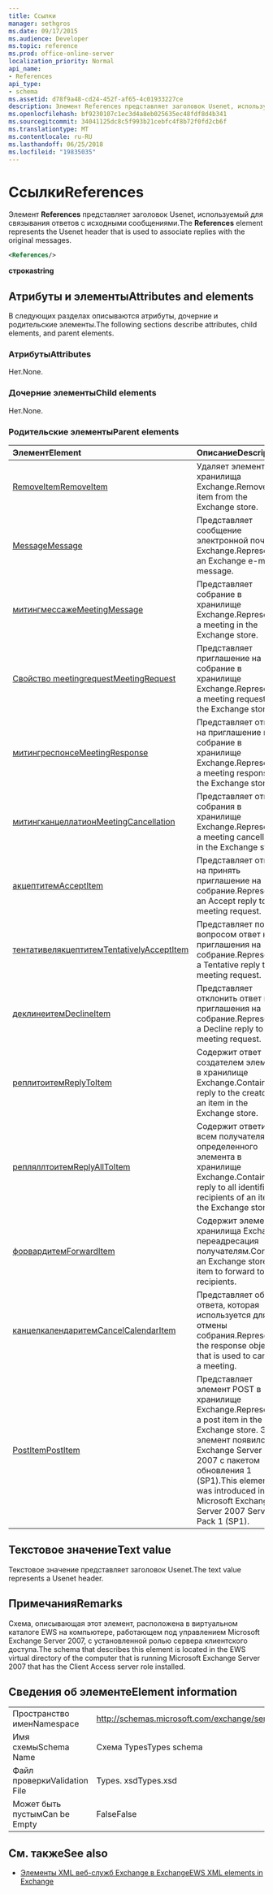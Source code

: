 ```yaml
---
title: Ссылки
manager: sethgros
ms.date: 09/17/2015
ms.audience: Developer
ms.topic: reference
ms.prod: office-online-server
localization_priority: Normal
api_name:
- References
api_type:
- schema
ms.assetid: d78f9a48-cd24-452f-af65-4c01933227ce
description: Элемент References представляет заголовок Usenet, используемый для связывания ответов с исходными сообщениями.
ms.openlocfilehash: bf9230107c1ec3d4a8eb025635ec48fdf8d4b341
ms.sourcegitcommit: 34041125dc8c5f993b21cebfc4f8b72f0fd2cb6f
ms.translationtype: MT
ms.contentlocale: ru-RU
ms.lasthandoff: 06/25/2018
ms.locfileid: "19835035"
---
```

# <a name="references"></a><span data-ttu-id="097f4-103">Ссылки</span><span class="sxs-lookup"><span data-stu-id="097f4-103">References</span></span>

<span data-ttu-id="097f4-104">Элемент **References** представляет заголовок Usenet, используемый для связывания ответов с исходными сообщениями.</span><span class="sxs-lookup"><span data-stu-id="097f4-104">The **References** element represents the Usenet header that is used to associate replies with the original messages.</span></span> 
  
```xml
<References/>
```

 <span data-ttu-id="097f4-105">**строка**</span><span class="sxs-lookup"><span data-stu-id="097f4-105">**string**</span></span>
## <a name="attributes-and-elements"></a><span data-ttu-id="097f4-106">Атрибуты и элементы</span><span class="sxs-lookup"><span data-stu-id="097f4-106">Attributes and elements</span></span>

<span data-ttu-id="097f4-107">В следующих разделах описываются атрибуты, дочерние и родительские элементы.</span><span class="sxs-lookup"><span data-stu-id="097f4-107">The following sections describe attributes, child elements, and parent elements.</span></span>
  
### <a name="attributes"></a><span data-ttu-id="097f4-108">Атрибуты</span><span class="sxs-lookup"><span data-stu-id="097f4-108">Attributes</span></span>

<span data-ttu-id="097f4-109">Нет.</span><span class="sxs-lookup"><span data-stu-id="097f4-109">None.</span></span>
  
### <a name="child-elements"></a><span data-ttu-id="097f4-110">Дочерние элементы</span><span class="sxs-lookup"><span data-stu-id="097f4-110">Child elements</span></span>

<span data-ttu-id="097f4-111">Нет.</span><span class="sxs-lookup"><span data-stu-id="097f4-111">None.</span></span>
  
### <a name="parent-elements"></a><span data-ttu-id="097f4-112">Родительские элементы</span><span class="sxs-lookup"><span data-stu-id="097f4-112">Parent elements</span></span>

|<span data-ttu-id="097f4-113">**Элемент**</span><span class="sxs-lookup"><span data-stu-id="097f4-113">**Element**</span></span>|<span data-ttu-id="097f4-114">**Описание**</span><span class="sxs-lookup"><span data-stu-id="097f4-114">**Description**</span></span>|
|:-----|:-----|
|[<span data-ttu-id="097f4-115">RemoveItem</span><span class="sxs-lookup"><span data-stu-id="097f4-115">RemoveItem</span></span>](removeitem.md) <br/> |<span data-ttu-id="097f4-116">Удаляет элемент из хранилища Exchange.</span><span class="sxs-lookup"><span data-stu-id="097f4-116">Removes an item from the Exchange store.</span></span>  <br/> |
|[<span data-ttu-id="097f4-117">Message</span><span class="sxs-lookup"><span data-stu-id="097f4-117">Message</span></span>](message-ex15websvcsotherref.md) <br/> |<span data-ttu-id="097f4-118">Представляет сообщение электронной почты Exchange.</span><span class="sxs-lookup"><span data-stu-id="097f4-118">Represents an Exchange e-mail message.</span></span>  <br/> |
|[<span data-ttu-id="097f4-119">митингмессаже</span><span class="sxs-lookup"><span data-stu-id="097f4-119">MeetingMessage</span></span>](meetingmessage.md) <br/> |<span data-ttu-id="097f4-120">Представляет собрание в хранилище Exchange.</span><span class="sxs-lookup"><span data-stu-id="097f4-120">Represents a meeting in the Exchange store.</span></span>  <br/> |
|[<span data-ttu-id="097f4-121">Свойство meetingrequest</span><span class="sxs-lookup"><span data-stu-id="097f4-121">MeetingRequest</span></span>](meetingrequest.md) <br/> |<span data-ttu-id="097f4-122">Представляет приглашение на собрание в хранилище Exchange.</span><span class="sxs-lookup"><span data-stu-id="097f4-122">Represents a meeting request in the Exchange store.</span></span>  <br/> |
|[<span data-ttu-id="097f4-123">митингреспонсе</span><span class="sxs-lookup"><span data-stu-id="097f4-123">MeetingResponse</span></span>](meetingresponse.md) <br/> |<span data-ttu-id="097f4-124">Представляет ответ на приглашение на собрание в хранилище Exchange.</span><span class="sxs-lookup"><span data-stu-id="097f4-124">Represents a meeting response in the Exchange store.</span></span>  <br/> |
|[<span data-ttu-id="097f4-125">митингканцеллатион</span><span class="sxs-lookup"><span data-stu-id="097f4-125">MeetingCancellation</span></span>](meetingcancellation.md) <br/> |<span data-ttu-id="097f4-126">Представляет отмену собрания в хранилище Exchange.</span><span class="sxs-lookup"><span data-stu-id="097f4-126">Represents a meeting cancellation in the Exchange store.</span></span>  <br/> |
|[<span data-ttu-id="097f4-127">акцептитем</span><span class="sxs-lookup"><span data-stu-id="097f4-127">AcceptItem</span></span>](acceptitem.md) <br/> |<span data-ttu-id="097f4-128">Представляет ответ на принять приглашение на собрание.</span><span class="sxs-lookup"><span data-stu-id="097f4-128">Represents an Accept reply to a meeting request.</span></span>  <br/> |
|[<span data-ttu-id="097f4-129">тентативелякцептитем</span><span class="sxs-lookup"><span data-stu-id="097f4-129">TentativelyAcceptItem</span></span>](tentativelyacceptitem.md) <br/> |<span data-ttu-id="097f4-130">Представляет под вопросом ответ на приглашения на собрание.</span><span class="sxs-lookup"><span data-stu-id="097f4-130">Represents a Tentative reply to a meeting request.</span></span>  <br/> |
|[<span data-ttu-id="097f4-131">деклинеитем</span><span class="sxs-lookup"><span data-stu-id="097f4-131">DeclineItem</span></span>](declineitem.md) <br/> |<span data-ttu-id="097f4-132">Представляет отклонить ответ на приглашения на собрание.</span><span class="sxs-lookup"><span data-stu-id="097f4-132">Represents a Decline reply to a meeting request.</span></span>  <br/> |
|[<span data-ttu-id="097f4-133">реплитоитем</span><span class="sxs-lookup"><span data-stu-id="097f4-133">ReplyToItem</span></span>](replytoitem.md) <br/> |<span data-ttu-id="097f4-134">Содержит ответ создателем элемента в хранилище Exchange.</span><span class="sxs-lookup"><span data-stu-id="097f4-134">Contains a reply to the creator of an item in the Exchange store.</span></span>  <br/> |
|[<span data-ttu-id="097f4-135">репляллтоитем</span><span class="sxs-lookup"><span data-stu-id="097f4-135">ReplyAllToItem</span></span>](replyalltoitem.md) <br/> |<span data-ttu-id="097f4-136">Содержит ответить всем получателям определенного элемента в хранилище Exchange.</span><span class="sxs-lookup"><span data-stu-id="097f4-136">Contains a reply to all identified recipients of an item in the Exchange store.</span></span>  <br/> |
|[<span data-ttu-id="097f4-137">форвардитем</span><span class="sxs-lookup"><span data-stu-id="097f4-137">ForwardItem</span></span>](forwarditem.md) <br/> |<span data-ttu-id="097f4-138">Содержит элемент хранилища Exchange переадресация получателям.</span><span class="sxs-lookup"><span data-stu-id="097f4-138">Contains an Exchange store item to forward to recipients.</span></span>  <br/> |
|[<span data-ttu-id="097f4-139">канцелкалендаритем</span><span class="sxs-lookup"><span data-stu-id="097f4-139">CancelCalendarItem</span></span>](cancelcalendaritem.md) <br/> |<span data-ttu-id="097f4-140">Представляет объект ответа, которая используется для отмены собрания.</span><span class="sxs-lookup"><span data-stu-id="097f4-140">Represents the response object that is used to cancel a meeting.</span></span>  <br/> |
|[<span data-ttu-id="097f4-141">PostItem</span><span class="sxs-lookup"><span data-stu-id="097f4-141">PostItem</span></span>](postitem.md) <br/> |<span data-ttu-id="097f4-142">Представляет элемент POST в хранилище Exchange.</span><span class="sxs-lookup"><span data-stu-id="097f4-142">Represents a post item in the Exchange store.</span></span> <span data-ttu-id="097f4-143">Этот элемент появился в Exchange Server 2007 с пакетом обновления 1 (SP1).</span><span class="sxs-lookup"><span data-stu-id="097f4-143">This element was introduced in Microsoft Exchange Server 2007 Service Pack 1 (SP1).</span></span>  <br/> |
   
## <a name="text-value"></a><span data-ttu-id="097f4-144">Текстовое значение</span><span class="sxs-lookup"><span data-stu-id="097f4-144">Text value</span></span>

<span data-ttu-id="097f4-145">Текстовое значение представляет заголовок Usenet.</span><span class="sxs-lookup"><span data-stu-id="097f4-145">The text value represents a Usenet header.</span></span>
  
## <a name="remarks"></a><span data-ttu-id="097f4-146">Примечания</span><span class="sxs-lookup"><span data-stu-id="097f4-146">Remarks</span></span>

<span data-ttu-id="097f4-147">Схема, описывающая этот элемент, расположена в виртуальном каталоге EWS на компьютере, работающем под управлением Microsoft Exchange Server 2007, с установленной ролью сервера клиентского доступа.</span><span class="sxs-lookup"><span data-stu-id="097f4-147">The schema that describes this element is located in the EWS virtual directory of the computer that is running Microsoft Exchange Server 2007 that has the Client Access server role installed.</span></span>
  
## <a name="element-information"></a><span data-ttu-id="097f4-148">Сведения об элементе</span><span class="sxs-lookup"><span data-stu-id="097f4-148">Element information</span></span>

|||
|:-----|:-----|
|<span data-ttu-id="097f4-149">Пространство имен</span><span class="sxs-lookup"><span data-stu-id="097f4-149">Namespace</span></span>  <br/> |http://schemas.microsoft.com/exchange/services/2006/types  <br/> |
|<span data-ttu-id="097f4-150">Имя схемы</span><span class="sxs-lookup"><span data-stu-id="097f4-150">Schema Name</span></span>  <br/> |<span data-ttu-id="097f4-151">Схема Types</span><span class="sxs-lookup"><span data-stu-id="097f4-151">Types schema</span></span>  <br/> |
|<span data-ttu-id="097f4-152">Файл проверки</span><span class="sxs-lookup"><span data-stu-id="097f4-152">Validation File</span></span>  <br/> |<span data-ttu-id="097f4-153">Types. xsd</span><span class="sxs-lookup"><span data-stu-id="097f4-153">Types.xsd</span></span>  <br/> |
|<span data-ttu-id="097f4-154">Может быть пустым</span><span class="sxs-lookup"><span data-stu-id="097f4-154">Can be Empty</span></span>  <br/> |<span data-ttu-id="097f4-155">False</span><span class="sxs-lookup"><span data-stu-id="097f4-155">False</span></span>  <br/> |
   
## <a name="see-also"></a><span data-ttu-id="097f4-156">См. также</span><span class="sxs-lookup"><span data-stu-id="097f4-156">See also</span></span>



- [<span data-ttu-id="097f4-157">Элементы XML веб-служб Exchange в Exchange</span><span class="sxs-lookup"><span data-stu-id="097f4-157">EWS XML elements in Exchange</span></span>](ews-xml-elements-in-exchange.md)

